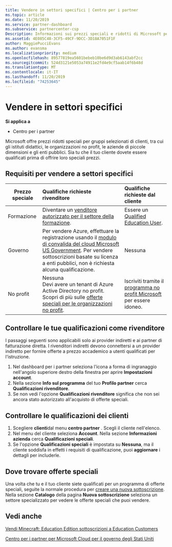 ```yaml
---
title: Vendere in settori specifici | Centro per i partner
ms.topic: article
ms.date: 11/20/2019
ms.service: partner-dashboard
ms.subservice: partnercenter-csp
Description: Informazioni sui prezzi speciali e ridotti di Microsoft per determinati gruppi di clienti, inclusi i clienti dell'istruzione, i clienti senza scopo di lucro e gli utenti governativi.
ms.assetid: 4E085C48-3CF5-49CF-9DCC-3D18A7051F1F
author: MaggiePucciEvans
ms.author: evansma
ms.localizationpriority: medium
ms.openlocfilehash: 89577819ea5601bebeb10be6d9d3ab6143abf2cc
ms.sourcegitcommit: 524d3121e5053a74911e2fd4e9cf5aab14f6b48d
ms.translationtype: MT
ms.contentlocale: it-IT
ms.lasthandoff: 11/20/2019
ms.locfileid: "74253645"
---
```

# <a name="sell-to-specialized-industries"></a>Vendere in settori specifici

**Si applica a**

-  Centro per i partner

Microsoft offre prezzi ridotti speciali per gruppi selezionati di clienti, tra cui gli istituti didattici, le organizzazioni no profit, le aziende di piccole dimensioni e gli enti pubblici. Sia tu che il tuo cliente dovete essere qualificati prima di offrire loro speciali prezzi. 

## <a name="requirements-to-sell-to-specialized-industries"></a>Requisiti per vendere a settori specifici

|**Prezzo speciale**   |**Qualifiche richieste rivenditore**   |**Qualifiche richieste dal cliente**   |
|----------------------------|:---------------------------------|:------------------------------------------|
|Formazione   |Diventare un [venditore autorizzato per il settore della formazione](https://www.mepn.com).   | Essere un [Qualified Education User](https://www.microsoftvolumelicensing.com/DocumentSearch.aspx?Mode=3&DocumentTypeId=7).   |
|Governo   |Per vendere Azure, effettuare la registrazione usando il [modulo di convalida del cloud Microsoft US Government](https://azuregov.microsoft.com/csp). Per vendere sottoscrizioni basate su licenza a enti pubblici, non è richiesta alcuna qualificazione.|   Nessuna|
|No profit  |Nessuna<br>Devi avere un tenant di Azure Active Directory no profit.<br>Scopri di più sulle [offerte speciali per le organizzazioni no profit](https://assetsprod.microsoft.com/mpn/nonprofit-skus-in-csp-faq.pdf).   |Iscriviti tramite il [programma no profit Microsoft](https://nonprofit.microsoft.com/#/register) per essere idoneo.   |


## <a name="check-your-reseller-qualifications"></a>Controllare le tue qualificazioni come rivenditore

I passaggi seguenti sono applicabili solo ai provider indiretti e ai partner di fatturazione diretta. I rivenditori indiretti devono connettersi a un provider indiretto per fornire offerte a prezzo accademico a utenti qualificati per l'istruzione. 

1.  Nel dashboard per i partner seleziona l'icona a forma di ingranaggio nell'angolo superiore destro della finestra per aprire **Impostazioni account**.
2.  Nella sezione **Info sul programma** del tuo **Profilo partner** cerca **Qualificazioni rivenditore**.
3.  Se non vedi l'opzione **Qualificazioni rivenditore** significa che non sei ancora stato autorizzato all'acquisto di offerte speciali.

## <a name="check-the-customer-qualifications"></a>Controllare le qualificazioni dei clienti

1.  Scegliere **clienti**dal menu **centro partner** . Scegli il cliente nell'elenco.
2.  Nel menu del cliente seleziona **Account**. Nella sezione **Informazioni azienda** cerca **Qualificazioni speciali**.
3.  Se l'opzione **Qualificazioni speciali** è impostata su **Nessuna**, ma il cliente soddisfa in effetti i requisiti di qualificazione, puoi **aggiornare** i dettagli per includerle.

## <a name="where-to-find-special-offers"></a>Dove trovare offerte speciali

Una volta che tu e il tuo cliente siete qualificati per un programma di offerte speciali, seguite la normale procedura per [creare una nuova sottoscrizione](create-a-new-subscription.md). Nella sezione **Catalogo** della pagina **Nuova sottoscrizione** seleziona un settore specializzato per vedere le offerte speciali che puoi vendere.

## <a name="see-also"></a>Vedi anche

[Vendi Minecraft: Education Edition sottoscrizioni a Education Customers](minecraft-subscriptions.md)

[Centro per i partner per Microsoft Cloud per il governo degli Stati Uniti](partner-center-for-microsoft-us-govt-cloud.md)


 

 

 



